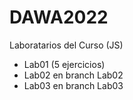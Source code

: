 # DAWA2022

Laboratarios del Curso (JS)

* Lab01 (5 ejercicios)
* Lab02 en branch Lab02
* Lab03 en branch Lab03
